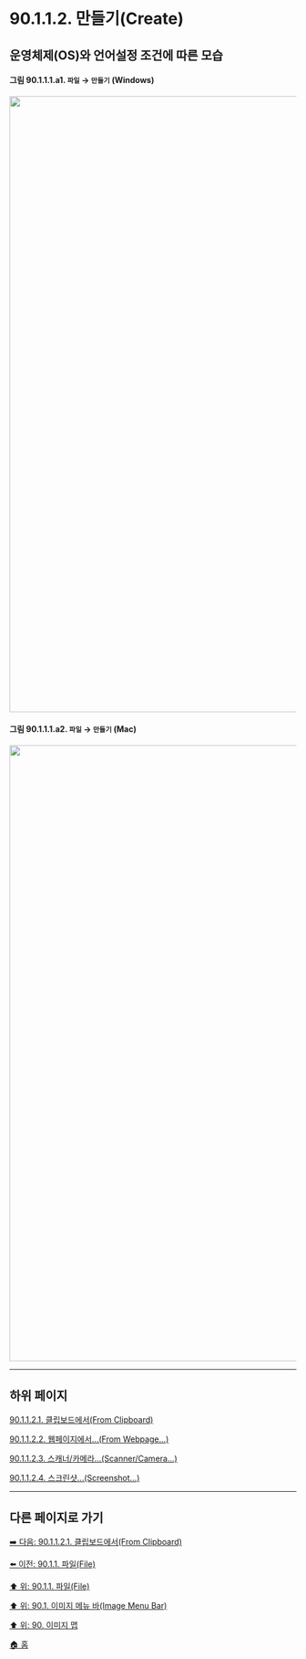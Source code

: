 # 90.1.1.2. 만들기(Create)
## 운영체제(OS)와 언어설정 조건에 따른 모습
#### 그림 90.1.1.1.a1. `파일` → `만들기` (Windows)
<img width="1080" src="https://github.com/wonder13662/gimp/assets/15767104/d9f875d9-ec90-4b55-82ca-3cb7e19647d2">

#### 그림 90.1.1.1.a2. `파일` → `만들기` (Mac)
<img width="1080" src="https://github.com/wonder13662/gimp/assets/15767104/60fa1f04-5e49-4892-b192-ebc8226fafa3">

***

## 하위 페이지

[90.1.1.2.1. 클립보드에서(From Clipboard)](./90-01-01-02-01-from_clipboard.md)

[90.1.1.2.2. 웹페이지에서...(From Webpage...)](./90-01-01-02-02-from_webpage.md)

[90.1.1.2.3. 스캐너/카메라...(Scanner/Camera...)](./90-01-01-02-03-scanner_n_camera.md)

[90.1.1.2.4. 스크린샷...(Screenshot...)](./90-01-01-02-04-screenshot.md)

***

## 다른 페이지로 가기

[➡️ 다음: 90.1.1.2.1. 클립보드에서(From Clipboard)](./90-01-01-02-01-from_clipboard.md)

[⬅️ 이전: 90.1.1. 파일(File)](./90-01-01-00-file.md)

[⬆️ 위: 90.1.1. 파일(File)](./90-01-01-00-file.md)

[⬆️ 위: 90.1. 이미지 메뉴 바(Image Menu Bar)](./90-01-00-image-menu-bar.md)

[⬆️ 위: 90. 이미지 맵](./90-00-image-map.md)

[🏠 홈](./00-home.md)
